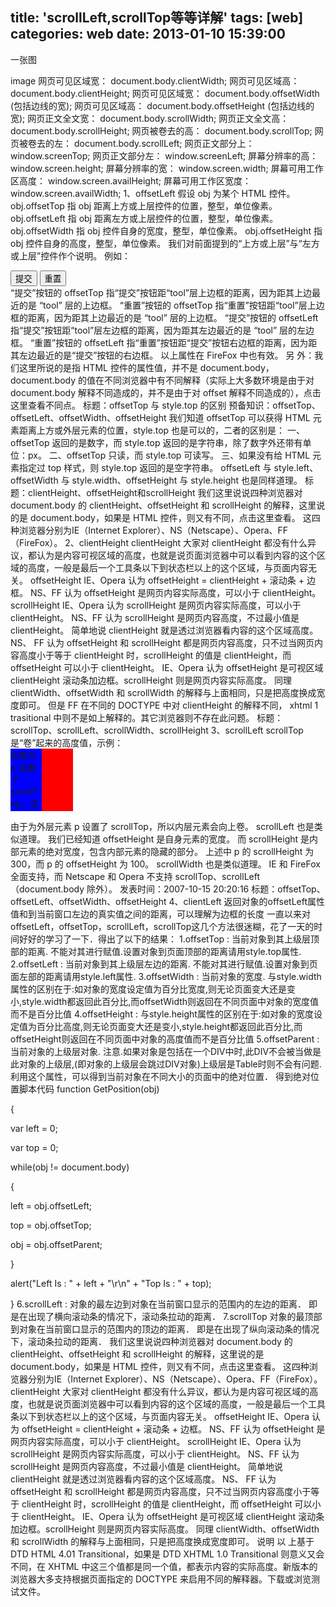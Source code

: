 title: 'scrollLeft,scrollTop等等详解'
tags: [web]
categories: web
date: 2013-01-10 15:39:00
---
一张图

image 
网页可见区域宽： document.body.clientWidth; 
网页可见区域高： document.body.clientHeight; 
网页可见区域宽： document.body.offsetWidth (包括边线的宽); 
网页可见区域高： document.body.offsetHeight (包括边线的宽); 
网页正文全文宽： document.body.scrollWidth; 
网页正文全文高： document.body.scrollHeight; 
网页被卷去的高： document.body.scrollTop; 
网页被卷去的左： document.body.scrollLeft; 
网页正文部分上： window.screenTop; 
网页正文部分左： window.screenLeft; 
屏幕分辨率的高： window.screen.height; 
屏幕分辨率的宽： window.screen.width; 
屏幕可用工作区高度： window.screen.availHeight; 
屏幕可用工作区宽度：window.screen.availWidth; 
1、offsetLeft 
假设 obj 为某个 HTML 控件。 
obj.offsetTop 指 obj 距离上方或上层控件的位置，整型，单位像素。 
obj.offsetLeft 指 obj 距离左方或上层控件的位置，整型，单位像素。 
obj.offsetWidth 指 obj 控件自身的宽度，整型，单位像素。 
obj.offsetHeight 指 obj 控件自身的高度，整型，单位像素。 
我们对前面提到的“上方或上层”与“左方或上层”控件作个说明。 
例如： 
<div id="tool"> 
<input type="button" value="提交"> 
<input type="button" value="重置"> 
</div> 
“提交”按钮的 offsetTop 指“提交”按钮距“tool”层上边框的距离，因为距其上边最近的是 “tool” 层的上边框。 
“重置”按钮的 offsetTop 指“重置”按钮距“tool”层上边框的距离，因为距其上边最近的是 “tool” 层的上边框。 
“提交”按钮的 offsetLeft 指“提交”按钮距“tool”层左边框的距离，因为距其左边最近的是 “tool” 层的左边框。 
“重置”按钮的 offsetLeft 指“重置”按钮距“提交”按钮右边框的距离，因为距其左边最近的是“提交”按钮的右边框。 
以上属性在 FireFox 中也有效。 
另 外：我们这里所说的是指 HTML 控件的属性值，并不是 document.body，document.body 的值在不同浏览器中有不同解释（实际上大多数环境是由于对 document.body 解释不同造成的，并不是由于对 offset 解释不同造成的），点击这里查看不同点。 
标题：offsetTop 与 style.top 的区别 
预备知识：offsetTop、offsetLeft、offsetWidth、offsetHeight 
我们知道 offsetTop 可以获得 HTML 元素距离上方或外层元素的位置，style.top 也是可以的，二者的区别是： 
一、offsetTop 返回的是数字，而 style.top 返回的是字符串，除了数字外还带有单位：px。 
二、offsetTop 只读，而 style.top 可读写。 
三、如果没有给 HTML 元素指定过 top 样式，则 style.top 返回的是空字符串。 
offsetLeft 与 style.left、offsetWidth 与 style.width、offsetHeight 与 style.height 也是同样道理。 
标题：clientHeight、offsetHeight和scrollHeight 
我们这里说说四种浏览器对 document.body 的 clientHeight、offsetHeight 和 scrollHeight 的解释，这里说的是 document.body，如果是 HTML 控件，则又有不同，点击这里查看。 
这四种浏览器分别为IE（Internet Explorer）、NS（Netscape）、Opera、FF（FireFox）。 
2、clientHeight 
clientHeight 
大家对 clientHeight 都没有什么异议，都认为是内容可视区域的高度，也就是说页面浏览器中可以看到内容的这个区域的高度，一般是最后一个工具条以下到状态栏以上的这个区域，与页面内容无关。 
offsetHeight 
IE、Opera 认为 offsetHeight = clientHeight + 滚动条 + 边框。 
NS、FF 认为 offsetHeight 是网页内容实际高度，可以小于 clientHeight。 
scrollHeight 
IE、Opera 认为 scrollHeight 是网页内容实际高度，可以小于 clientHeight。 
NS、FF 认为 scrollHeight 是网页内容高度，不过最小值是 clientHeight。 
简单地说 
clientHeight 就是透过浏览器看内容的这个区域高度。 
NS、 FF 认为 offsetHeight 和 scrollHeight 都是网页内容高度，只不过当网页内容高度小于等于 clientHeight 时，scrollHeight 的值是 clientHeight，而 offsetHeight 可以小于 clientHeight。 
IE、Opera 认为 offsetHeight 是可视区域 clientHeight 滚动条加边框。scrollHeight 则是网页内容实际高度。 
同理 
clientWidth、offsetWidth 和 scrollWidth 的解释与上面相同，只是把高度换成宽度即可。 
但是 
FF 在不同的 DOCTYPE 中对 clientHeight 的解释不同， xhtml 1 trasitional 中则不是如上解释的。其它浏览器则不存在此问题。 
标题：scrollTop、scrollLeft、scrollWidth、scrollHeight 
3、scrollLeft 
scrollTop 是“卷”起来的高度值，示例：
<div style="width:100px;height:100px;background-color:#FF0000;overflow:hidden;" id="p">

  <div style="width:50px;height:300px;background-color:#0000FF;" id="t">如果为 p 设置了 scrollTop，这些内容可能不会完全显示。</div>

  </div>

  <script type="text/javascript">

  var p = document.getElementById("p");

  p.scrollTop = 10;

  </script>
由于为外层元素 p 设置了 scrollTop，所以内层元素会向上卷。
scrollLeft 也是类似道理。
我们已经知道 offsetHeight 是自身元素的宽度。
而 scrollHeight 是内部元素的绝对宽度，包含内部元素的隐藏的部分。
上述中 p 的 scrollHeight 为 300，而 p 的 offsetHeight 为 100。
scrollWidth 也是类似道理。
IE 和 FireFox 全面支持，而 Netscape 和 Opera 不支持 scrollTop、scrollLeft（document.body 除外）。
发表时间：2007-10-15 20:20:16
标题：offsetTop、offsetLeft、offsetWidth、offsetHeight
4、clientLeft
返回对象的offsetLeft属性值和到当前窗口左边的真实值之间的距离，可以理解为边框的长度
一直以来对offsetLeft，offsetTop，scrollLeft，scrollTop这几个方法很迷糊，花了一天的时间好好的学习了一下．得出了以下的结果：
1.offsetTop :
当前对象到其上级层顶部的距离.
不能对其进行赋值.设置对象到页面顶部的距离请用style.top属性.
2.offsetLeft :
当前对象到其上级层左边的距离.
不能对其进行赋值.设置对象到页面左部的距离请用style.left属性.
3.offsetWidth :
当前对象的宽度.
与style.width属性的区别在于:如对象的宽度设定值为百分比宽度,则无论页面变大还是变小,style.width都返回此百分比,而offsetWidth则返回在不同页面中对象的宽度值而不是百分比值
4.offsetHeight :
与style.height属性的区别在于:如对象的宽度设定值为百分比高度,则无论页面变大还是变小,style.height都返回此百分比,而offsetHeight则返回在不同页面中对象的高度值而不是百分比值
5.offsetParent :
当前对象的上级层对象.
注意.如果对象是包括在一个DIV中时,此DIV不会被当做是此对象的上级层,(即对象的上级层会跳过DIV对象)上级层是Table时则不会有问题.
利用这个属性，可以得到当前对象在不同大小的页面中的绝对位置．
得到绝对位置脚本代码
function GetPosition(obj) 

{ 

var left = 0; 

var top = 0; 



while(obj != document.body) 

{ 

left = obj.offsetLeft; 

top = obj.offsetTop; 



obj = obj.offsetParent; 

} 



alert("Left Is : " + left + "\r\n" + "Top Is : " + top); 

} 
6.scrollLeft :
对象的最左边到对象在当前窗口显示的范围内的左边的距离．
即是在出现了横向滚动条的情况下，滚动条拉动的距离．
7.scrollTop
对象的最顶部到对象在当前窗口显示的范围内的顶边的距离．
即是在出现了纵向滚动条的情况下，滚动条拉动的距离．
我们这里说说四种浏览器对 document.body 的 clientHeight、offsetHeight 和 scrollHeight 的解释，这里说的是 document.body，如果是 HTML 控件，则又有不同，点击这里查看。
这四种浏览器分别为IE（Internet Explorer）、NS（Netscape）、Opera、FF（FireFox）。
clientHeight
大家对 clientHeight 都没有什么异议，都认为是内容可视区域的高度，也就是说页面浏览器中可以看到内容的这个区域的高度，一般是最后一个工具条以下到状态栏以上的这个区域，与页面内容无关。
offsetHeight
IE、Opera 认为 offsetHeight = clientHeight + 滚动条 + 边框。
NS、FF 认为 offsetHeight 是网页内容实际高度，可以小于 clientHeight。
scrollHeight
IE、Opera 认为 scrollHeight 是网页内容实际高度，可以小于 clientHeight。
NS、FF 认为 scrollHeight 是网页内容高度，不过最小值是 clientHeight。
简单地说
clientHeight 就是透过浏览器看内容的这个区域高度。
NS、 FF 认为 offsetHeight 和 scrollHeight 都是网页内容高度，只不过当网页内容高度小于等于 clientHeight 时，scrollHeight 的值是 clientHeight，而 offsetHeight 可以小于 clientHeight。
IE、Opera 认为 offsetHeight 是可视区域 clientHeight 滚动条加边框。scrollHeight 则是网页内容实际高度。
同理
clientWidth、offsetWidth 和 scrollWidth 的解释与上面相同，只是把高度换成宽度即可。
说明
以 上基于 DTD HTML 4.01 Transitional，如果是 DTD XHTML 1.0 Transitional 则意义又会不同，在 XHTML 中这三个值都是同一个值，都表示内容的实际高度。新版本的浏览器大多支持根据页面指定的 DOCTYPE 来启用不同的解释器。下载或浏览测试文件。
